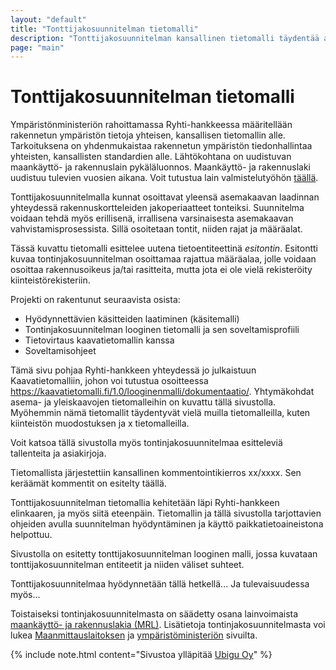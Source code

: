 ```yaml
---
layout: "default"
title: "Tonttijakosuunnitelman tietomalli"
description: "Tonttijakosuunnitelman kansallinen tietomalli täydentää aiempia kaavatietomalleja"
page: "main"
---
```

# Tonttijakosuunnitelman tietomalli

Ympäristönministeriön rahoittamassa Ryhti-hankkeessa määritellään rakennetun ympäristön tietoja yhteisen, kansallisen tietomallin alle. Tarkoituksena on yhdenmukaistaa rakennetun ympäristön tiedonhallintaa yhteisten, kansallisten standardien alle. Lähtökohtana on uudistuvan maankäyttö- ja rakennuslain pykäläluonnos. Maankäyttö- ja rakennuslaki uudistuu tulevien vuosien aikana. Voit tutustua lain valmistelutyöhön [täällä](https://www.mrluudistus.fi).

Tonttijakosuunnitelmalla kunnat osoittavat yleensä asemakaavan laadinnan yhteydessä rakennuskortteleiden jakoperiaatteet tonteiksi. Suunnitelma voidaan tehdä myös erillisenä, irrallisena varsinaisesta asemakaavan vahvistamisprosessista. Sillä osoitetaan tontit, niiden rajat ja määräalat. 

Tässä kuvattu tietomalli esittelee uutena tietoentiteettinä *esitontin*. Esitontti kuvaa tontinjakosuunnitelman osoittamaa rajattua määräalaa, jolle voidaan osoittaa rakennusoikeus ja/tai rasitteita, mutta jota ei ole vielä rekisteröity kiinteistörekisteriin. 

Projekti on rakentunut seuraavista osista:
- Hyödynnettävien käsitteiden laatiminen (käsitemalli)
- Tontinjakosuunnitelman looginen tietomalli ja sen soveltamisprofiili
- Tietovirtaus kaavatietomallin kanssa
- Soveltamisohjeet

Tämä sivu pohjaa Ryhti-hankkeen yhteydessä jo julkaistuun Kaavatietomalliin, johon voi tutustua osoitteessa https://kaavatietomalli.fi/1.0/looginenmalli/dokumentaatio/. Yhtymäkohdat asema- ja yleiskaavojen tietomalleihin on kuvattu tällä sivustolla. Myöhemmin nämä tietomallit täydentyvät vielä muilla tietomalleilla, kuten kiinteistön muodostuksen ja x tietomalleilla. 

Voit katsoa tällä sivustolla myös tontinjakosuunnitelmaa esitteleviä tallenteita ja asiakirjoja. 

Tietomallista järjestettiin kansallinen kommentointikierros xx/xxxx. Sen keräämät kommentit on esitelty täällä. 

Tonttijakosuunnitelman tietomallia kehitetään läpi Ryhti-hankkeen elinkaaren, ja myös siitä eteenpäin. Tietomallin ja tällä sivustolla tarjottavien ohjeiden avulla suunnitelman hyödyntäminen ja käyttö paikkatietoaineistona helpottuu. 

Sivustolla on esitetty tonttijakosuunnitelman looginen malli, jossa kuvataan tonttijakosuunnitelman entiteetit ja niiden väliset suhteet.  

Tonttijakosuunnitelmaa hyödynnetään tällä hetkellä... Ja tulevaisuudessa myös...

Toistaiseksi tontinjakosuunnitelmasta on säädetty osana lainvoimaista [maankäyttö- ja rakennuslakia (MRL)](https://www.finlex.fi/fi/laki/ajantasa/1999/19990132). Lisätietoja tontinjakosuunnitelmasta voi lukea [Maanmittauslaitoksen](https://www.mml.fi) ja [ympäristöministeriön](https://www.ym.fi) sivuilta. 

{% include note.html content="Sivustoa ylläpitää [Ubigu Oy](https://www.ubigu.fi)" %}

